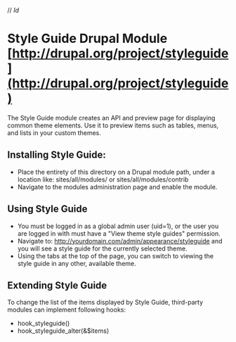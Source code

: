 // $Id$

# Style Guide Drupal Module [http://drupal.org/project/styleguide](http://drupal.org/project/styleguide)

The Style Guide module creates an API and preview page for displaying common theme elements. Use it to preview items such as tables, menus, and lists in your custom themes.

## Installing Style Guide:

 * Place the entirety of this directory on a Drupal module path, under a location like: sites/all/modules/ or sites/all/modules/contrib
 * Navigate to the modules administration page and enable the module.


## Using Style Guide

 * You must be logged in as a global admin user (uid=1), or the user you are logged in with must have a "View theme style guides" permission.
 * Navigate to: http://yourdomain.com/admin/appearance/styleguide and you will see a style guide for the currently selected theme. 
 * Using the tabs at the top of the page, you can switch to viewing the style guide in any other, available theme.



## Extending Style Guide

To change the list of the items displayed by Style Guide, third-party modules can implement following hooks:
 * hook_styleguide()
 * hook_styleguide_alter(&$items)

